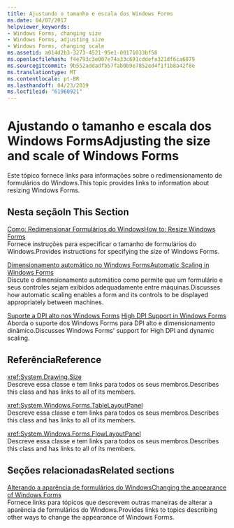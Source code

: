 ```yaml
---
title: Ajustando o tamanho e escala dos Windows Forms
ms.date: 04/07/2017
helpviewer_keywords:
- Windows Forms, changing size
- Windows Forms, adjusting size
- Windows Forms, changing scale
ms.assetid: a014d2b3-3273-4521-95e1-00171033bf58
ms.openlocfilehash: f4e793c3e007e74a33c691cddefa321df6ca6879
ms.sourcegitcommit: 9b552addadfb57fab0b9e7852ed4f1f1b8a42f8e
ms.translationtype: MT
ms.contentlocale: pt-BR
ms.lasthandoff: 04/23/2019
ms.locfileid: "61960921"
---
```

# <a name="adjusting-the-size-and-scale-of-windows-forms"></a><span data-ttu-id="fcad0-102">Ajustando o tamanho e escala dos Windows Forms</span><span class="sxs-lookup"><span data-stu-id="fcad0-102">Adjusting the size and scale of Windows Forms</span></span>
<span data-ttu-id="fcad0-103">Este tópico fornece links para informações sobre o redimensionamento de formulários do Windows.</span><span class="sxs-lookup"><span data-stu-id="fcad0-103">This topic provides links to information about resizing Windows Forms.</span></span>  
  
## <a name="in-this-section"></a><span data-ttu-id="fcad0-104">Nesta seção</span><span class="sxs-lookup"><span data-stu-id="fcad0-104">In This Section</span></span>  
 [<span data-ttu-id="fcad0-105">Como: Redimensionar Formulários do Windows</span><span class="sxs-lookup"><span data-stu-id="fcad0-105">How to: Resize Windows Forms</span></span>](~/docs/framework/winforms/how-to-resize-windows-forms.md)  
 <span data-ttu-id="fcad0-106">Fornece instruções para especificar o tamanho de formulários do Windows.</span><span class="sxs-lookup"><span data-stu-id="fcad0-106">Provides instructions for specifying the size of Windows Forms.</span></span>  
  
 [<span data-ttu-id="fcad0-107">Dimensionamento automático no Windows Forms</span><span class="sxs-lookup"><span data-stu-id="fcad0-107">Automatic Scaling in Windows Forms</span></span>](~/docs/framework/winforms/automatic-scaling-in-windows-forms.md)  
 <span data-ttu-id="fcad0-108">Discute o dimensionamento automático como permite que um formulário e seus controles sejam exibidos adequadamente entre máquinas.</span><span class="sxs-lookup"><span data-stu-id="fcad0-108">Discusses how automatic scaling enables a form and its controls to be displayed appropriately between machines.</span></span>  
  
 <span data-ttu-id="fcad0-109">[Suporte a DPI alto nos Windows Forms](high-dpi-support-in-windows-forms.md)  </span><span class="sxs-lookup"><span data-stu-id="fcad0-109">[High DPI Support in Windows Forms](high-dpi-support-in-windows-forms.md)  </span></span>  
 <span data-ttu-id="fcad0-110">Aborda o suporte dos Windows Forms para DPI alto e dimensionamento dinâmico.</span><span class="sxs-lookup"><span data-stu-id="fcad0-110">Discusses Windows Forms' support for High DPI and dynamic scaling.</span></span> 
  
## <a name="reference"></a><span data-ttu-id="fcad0-111">Referência</span><span class="sxs-lookup"><span data-stu-id="fcad0-111">Reference</span></span>  
 <xref:System.Drawing.Size>  
 <span data-ttu-id="fcad0-112">Descreve essa classe e tem links para todos os seus membros.</span><span class="sxs-lookup"><span data-stu-id="fcad0-112">Describes this class and has links to all of its members.</span></span>  
  
 <xref:System.Windows.Forms.TableLayoutPanel>  
 <span data-ttu-id="fcad0-113">Descreve essa classe e tem links para todos os seus membros.</span><span class="sxs-lookup"><span data-stu-id="fcad0-113">Describes this class and has links to all of its members.</span></span>  
  
 <xref:System.Windows.Forms.FlowLayoutPanel>  
 <span data-ttu-id="fcad0-114">Descreve essa classe e tem links para todos os seus membros.</span><span class="sxs-lookup"><span data-stu-id="fcad0-114">Describes this class and has links to all of its members.</span></span>  
  
## <a name="related-sections"></a><span data-ttu-id="fcad0-115">Seções relacionadas</span><span class="sxs-lookup"><span data-stu-id="fcad0-115">Related sections</span></span>  
 [<span data-ttu-id="fcad0-116">Alterando a aparência de formulários do Windows</span><span class="sxs-lookup"><span data-stu-id="fcad0-116">Changing the appearance of Windows Forms</span></span>](~/docs/framework/winforms/changing-the-appearance-of-windows-forms.md)  
 <span data-ttu-id="fcad0-117">Fornece links para tópicos que descrevem outras maneiras de alterar a aparência de formulários do Windows.</span><span class="sxs-lookup"><span data-stu-id="fcad0-117">Provides links to topics describing other ways to change the appearance of Windows Forms.</span></span>
